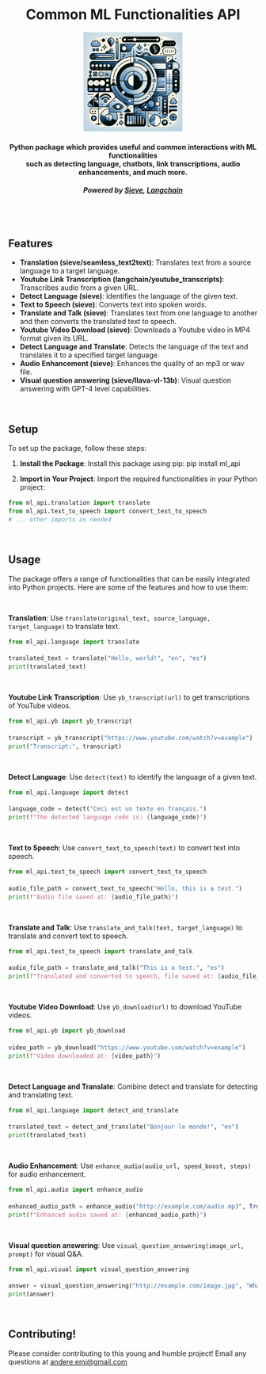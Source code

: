 
<div align="center"> 
    <h1>Common ML Functionalities API</h1>
    <img src="./cover-image.png" height="200" width="200">
    <h4>
    Python package which provides useful and common interactions with ML functionalities <br /> such as detecting language, chatbots, 
    link transcriptions, audio enhancements, and much more.  
    </h4>
    <h5>Powered by <a href="https://www.sievedata.com/">Sieve</a>, <a href="https://www.langchain.com/">Langchain</a></h5>

</div>

<br />
<br />

## Features

- **Translation (sieve/seamless_text2text)**: Translates text from a source language to a target language.
- **Youtube Link Transcription (langchain/youtube_transcripts)**: Transcribes audio from a given URL.
- **Detect Language (sieve)**: Identifies the language of the given text.
- **Text to Speech (sieve)**: Converts text into spoken words.
- **Translate and Talk (sieve)**: Translates text from one language to another and then converts the translated text to speech.
- **Youtube Video Download (sieve)**: Downloads a Youtube video in MP4 format given its URL.
- **Detect Language and Translate**: Detects the language of the text and translates it to a specified target language.
- **Audio Enhancement (sieve)**: Enhances the quality of an mp3 or wav file. 
- **Visual question answering (sieve/llava-vl-13b)**: Visual question answering with GPT-4 level capabilities.


<br />

## Setup

To set up the package, follow these steps:

1. **Install the Package**: Install this package using pip:
pip install ml_api

2. **Import in Your Project**: Import the required functionalities in your Python project:
```python
from ml_api.translation import translate
from ml_api.text_to_speech import convert_text_to_speech
# ... other imports as needed
```

<br />

## Usage

The package offers a range of functionalities that can be easily integrated into Python projects. Here are some of the features and how to use them:

<br />

**Translation**: Use `translate(original_text, source_language, target_language)` to translate text. <br />
```python
from ml_api.language import translate

translated_text = translate("Hello, world!", "en", "es")
print(translated_text)
```
<br />

**Youtube Link Transcription**: Use `yb_transcript(url)` to get transcriptions of YouTube videos. <br />
```python
from ml_api.yb import yb_transcript

transcript = yb_transcript("https://www.youtube.com/watch?v=example")
print("Transcript:", transcript)
```
<br />

**Detect Language**: Use `detect(text)` to identify the language of a given text. <br />
```python
from ml_api.language import detect

language_code = detect("Ceci est un texte en français.")
print(f"The detected language code is: {language_code}")
```
<br />

**Text to Speech**: Use `convert_text_to_speech(text)` to convert text into speech. <br />
```python
from ml_api.text_to_speech import convert_text_to_speech

audio_file_path = convert_text_to_speech("Hello, this is a test.")
print(f"Audio file saved at: {audio_file_path}")
```
<br />

**Translate and Talk**: Use `translate_and_talk(text, target_language)` to translate and convert text to speech. <br />
```python
from ml_api.text_to_speech import translate_and_talk

audio_file_path = translate_and_talk("This is a test.", "es")
print(f"Translated and converted to speech, file saved at: {audio_file_path}")
```
<br />

**Youtube Video Download**: Use `yb_download(url)` to download YouTube videos. <br />
```python
from ml_api.yb import yb_download

video_path = yb_download("https://www.youtube.com/watch?v=example")
print(f"Video downloaded at: {video_path}")
```
<br />

**Detect Language and Translate**: Combine detect and translate for detecting and translating text. <br />
```python
from ml_api.language import detect_and_translate

translated_text = detect_and_translate("Bonjour le monde!", "en")
print(translated_text)
```
<br />

**Audio Enhancement**: Use `enhance_audio(audio_url, speed_boost, steps)` for audio enhancement. <br />
```python
from ml_api.audio import enhance_audio

enhanced_audio_path = enhance_audio("http://example.com/audio.mp3", True, 50)
print(f"Enhanced audio saved at: {enhanced_audio_path}")
```
<br />

**Visual question answering**: Use `visual_question_answering(image_url, prompt)` for visual Q&A. <br /> 
```python
from ml_api.visual import visual_question_answering

answer = visual_question_answering("http://example.com/image.jpg", "What is depicted in this image?")
print(answer)
```
<br />


## Contributing!
Please consider contributing to this young and humble project! 
Email any questions at andere.emi@gmail.com